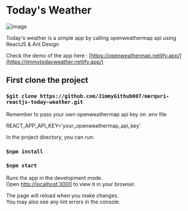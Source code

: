 # Today's Weather
![image](https://user-images.githubusercontent.com/47911072/175816982-17c63524-4d17-45fa-a729-d9794a276d08.png)

Today's weather is a simple app by calling openweathermap api using ReactJS & Ant Design

Check the demo of the app here : [https://openweathermap.netlify.app/](https://jimmytodayweather.netlify.app/)

## First clone the project
### `$git clone https://github.com/JimmyGithub007/merquri-reactjs-today-weather.git`

Remember to pass your own openweathermap api key on .env file 

REACT_APP_API_KEY='your_openweathermap_api_key'

In the project directory, you can run:

### `$npm install`
### `$npm start`

Runs the app in the development mode.\
Open [http://localhost:3000](http://localhost:3000) to view it in your browser.

The page will reload when you make changes.\
You may also see any lint errors in the console.
